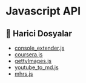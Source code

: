 # Javascript API

<!--Index-->

## 📂 Harici Dosyalar

- [console_extender.js](./console_extender.js)
- [coursera.js](./coursera.js)
- [gettyImages.js](./gettyImages.js)
- [youtube_to_md.js](./youtube_to_md.js)
- [mhrs.js](./mhrs.js)

<!--Index-->

